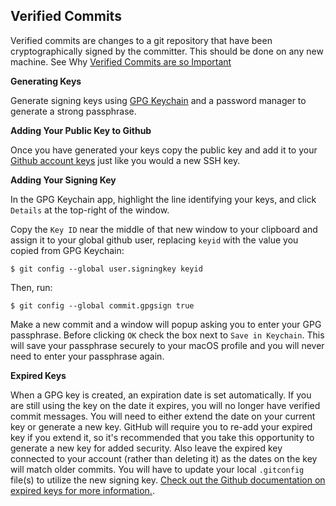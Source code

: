 ## Verified Commits
Verified commits are changes to a git repository that have been cryptographically signed by the committer. This should be done on any new machine. See Why [Verified Commits are so Important][why-verified-is-important]

**Generating Keys**

Generate signing keys using [GPG Keychain][gpg-tools-website] and a password manager to generate a strong passphrase.

**Adding Your Public Key to Github**

Once you have generated your keys copy the public key and add it to your [Github account keys][github-account-keys] just like you would a new SSH key.

**Adding Your Signing Key**

In the GPG Keychain app, highlight the line identifying your keys, and click `Details` at the top-right of the window.

Copy the `Key ID` near the middle of that new window to your clipboard and assign it to your global github user, replacing `keyid` with the value you copied from GPG Keychain:

    $ git config --global user.signingkey keyid

Then, run:

    $ git config --global commit.gpgsign true

Make a new commit and a window will popup asking you to enter your GPG passphrase. Before clicking `OK` check the box next to `Save in Keychain`. This will save your passphrase securely to your macOS profile and you will never need to enter your passphrase again.

**Expired Keys**

When a GPG key is created, an expiration date is set automatically. If you are still using the key on the date it expires, you will no longer have verified commit messages. You will need to either extend the date on your current key or generate a new key. GitHub will require you to re-add your expired key if you extend it, so it's recommended that you take this opportunity to generate a new key for added security. Also leave the expired key connected to your account (rather than deleting it) as the dates on the key will match older commits. You will have to update your local `.gitconfig` file(s) to utilize the new signing key. [Check out the Github documentation on expired keys for more information.][github-expired-gpg].

[why-verified-is-important]: https://github.com/sparkbox/standard/pull/64
[gpg-tools-website]: https://gpgtools.org/
[github-account-keys]: https://github.com/settings/keys
[github-expired-gpg]: https://docs.github.com/en/github/authenticating-to-github/updating-an-expired-gpg-key
[sb_post]:https://github.com/sparkbox/standard/blob/1ca790bf2e5d553264b5d746ab3a9c91a6ffb766/security/security_policy_compliance/verified-commits.md
